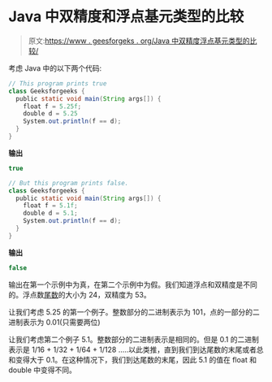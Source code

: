 # Java 中双精度和浮点基元类型的比较

> 原文:[https://www . geesforgeks . org/Java 中双精度浮点基元类型的比较/](https://www.geeksforgeeks.org/comparison-of-double-and-float-primitive-types-in-java/)

考虑 Java 中的以下两个代码:

```java
// This program prints true
class Geeksforgeeks {
  public static void main(String args[]) {
    float f = 5.25f;
    double d = 5.25
    System.out.println(f == d);
  }
}
```

**输出**

```java
true
```

```java
// But this program prints false.
class Geeksforgeeks {
  public static void main(String args[]) {
    float f = 5.1f;
    double d = 5.1;
    System.out.println(f == d);
  }
}
```

**输出**

```java
false
```

输出在第一个示例中为真，在第二个示例中为假。我们知道浮点和双精度是不同的。浮点数[尾数](https://www.geeksforgeeks.org/floating-point-representation-digital-logic/)的大小为 24，双精度为 53。

让我们考虑 5.25 的第一个例子。整数部分的二进制表示为 101，点的一部分的二进制表示为 0.01(只需要两位)

让我们考虑第二个例子 5.1。整数部分的二进制表示是相同的。但是 0.1 的二进制表示是 1/16 + 1/32 + 1/64 + 1/128 …..以此类推，直到我们到达尾数的末尾或者总和变得大于 0.1。在这种情况下，我们到达尾数的末尾，因此 5.1 的值在 float 和 double 中变得不同。
